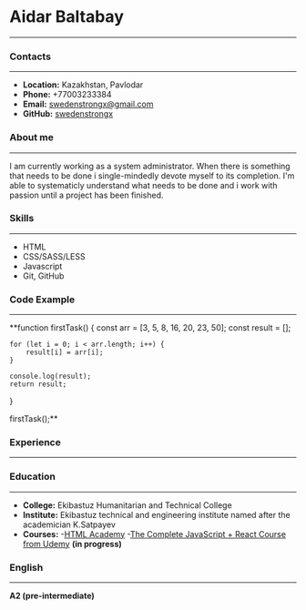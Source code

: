 # Aidar Baltabay
---
### Contacts
---
- **Location:** Kazakhstan, Pavlodar
- **Phone:** +77003233384
- **Email:** swedenstrongx@gmail.com
- **GitHub:** [swedenstrongx](https://github.com/swedenstrongx)
### About me
---

I am currently working as a system administrator. When there is something that needs to  be done i single-mindedly devote myself to its completion. I'm able to systematicly understand what needs to be done and i work with passion until a project has been finished.
### Skills
---
- HTML
- CSS/SASS/LESS
- Javascript
- Git, GitHub
### Code Example
---
**function firstTask() {
    const arr = [3, 5, 8, 16, 20, 23, 50];
    const result = [];

    for (let i = 0; i < arr.length; i++) {
        result[i] = arr[i];
    }

    console.log(result);
    return result;
}

firstTask();**
### Experience
---
### Education
---
- **College:** Ekibastuz Humanitarian and Technical College
- **Institute:** Ekibastuz technical and engineering institute named after the academician K.Satpayev
- **Courses:**
    -[HTML Academy](https://htmlacademy.ru/)
    -[The Complete JavaScript + React Course from Udemy](https://www.udemy.com/course/javascript_full/)  **(in progress)**
### English
---
**A2 (pre-intermediate)**


